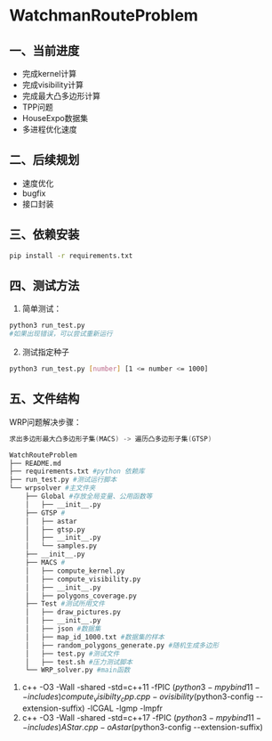 # WatchmanRouteProblem
## 一、当前进度
- 完成kernel计算
- 完成visibility计算
- 完成最大凸多边形计算
- TPP问题
- HouseExpo数据集
- 多进程优化速度
## 二、后续规划
- 速度优化
- bugfix
- 接口封装

## 三、依赖安装
```bash
pip install -r requirements.txt
```

## 四、测试方法

1. 简单测试：
```bash
python3 run_test.py 
#如果出现错误，可以尝试重新运行
```
2. 测试指定种子
```bash
python3 run_test.py [number] [1 <= number <= 1000]
```

## 五、文件结构

WRP问题解决步骤：

```c
求出多边形最大凸多边形子集(MACS) -> 遍历凸多边形子集(GTSP)
```

```bash
WatchRouteProblem
├── README.md 
├── requirements.txt #python 依赖库
├── run_test.py #测试运行脚本
└── wrpsolver #主文件夹
    ├── Global #存放全局变量、公用函数等
    │   ├── __init__.py
    ├── GTSP #
    │   ├── astar
    │   ├── gtsp.py
    │   ├── __init__.py
    │   └── samples.py
    ├── __init__.py
    ├── MACS #
    │   ├── compute_kernel.py
    │   ├── compute_visibility.py
    │   ├── __init__.py
    │   ├── polygons_coverage.py
    ├── Test #测试所用文件
    │   ├── draw_pictures.py
    │   ├── __init__.py
    │   ├── json #数据集
    │   ├── map_id_1000.txt #数据集的样本
    │   ├── random_polygons_generate.py #随机生成多边形
    │   ├── test.py #测试文件
    │   ├── test.sh #压力测试脚本
    └── WRP_solver.py #main函数
```


1. c++ -O3 -Wall -shared -std=c++11 -fPIC $(python3 -m pybind11 --includes) compute_visibilty_cpp.cpp -o visibility$(python3-config --extension-suffix) -lCGAL -lgmp -lmpfr
2. c++ -O3 -Wall -shared -std=c++17 -fPIC $(python3 -m pybind11 --includes) AStar.cpp -o Astar$(python3-config --extension-suffix)